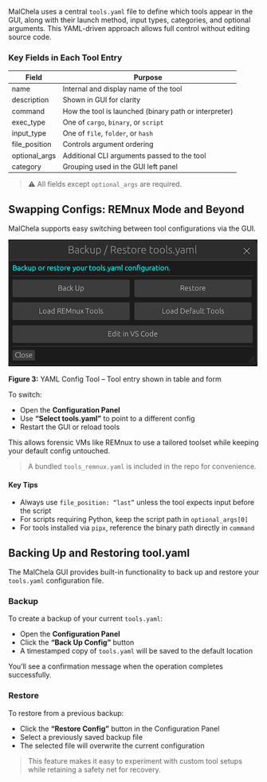 MalChela uses a central `tools.yaml` file to define which tools appear in the GUI, along with their launch method, input types, categories, and optional arguments. This YAML-driven approach allows full control without editing source code.

### Key Fields in Each Tool Entry

| Field         | Purpose                                                          |
|---------------|------------------------------------------------------------------|
| name          | Internal and display name of the tool                            |
| description   | Shown in GUI for clarity                                         |
| command       | How the tool is launched (binary path or interpreter)           |
| exec_type     | One of `cargo`, `binary`, or `script`                            |
| input_type    | One of `file`, `folder`, or `hash`                               |
| file_position | Controls argument ordering                                       |
| optional_args | Additional CLI arguments passed to the tool                      |
| category      | Grouping used in the GUI left panel                              |

> ⚠️ All fields except `optional_args` are required.



## Swapping Configs: REMnux Mode and Beyond

MalChela supports easy switching between tool configurations via the GUI.

![YAML Config Tool](../images/yaml_configurator.png)

**Figure 3:** YAML Config Tool – Tool entry shown in table and form

To switch:

- Open the **Configuration Panel**
- Use **“Select tools.yaml”** to point to a different config
- Restart the GUI or reload tools

This allows forensic VMs like REMnux to use a tailored toolset while keeping your default config untouched.

> A bundled `tools_remnux.yaml` is included in the repo for convenience.


#### Key Tips

- Always use `file_position: “last”` unless the tool expects input before the script
- For scripts requiring Python, keep the script path in `optional_args[0]`
- For tools installed via `pipx`, reference the binary path directly in `command`



## Backing Up and Restoring tool.yaml

The MalChela GUI provides built-in functionality to back up and restore your `tools.yaml` configuration file.

### Backup

To create a backup of your current `tools.yaml`:

- Open the **Configuration Panel**
- Click the **“Back Up Config”** button
- A timestamped copy of `tools.yaml` will be saved to the default location

You’ll see a confirmation message when the operation completes successfully.

### Restore

To restore from a previous backup:

- Click the **“Restore Config”** button in the Configuration Panel
- Select a previously saved backup file
- The selected file will overwrite the current configuration

> This feature makes it easy to experiment with custom tool setups while retaining a safety net for recovery.